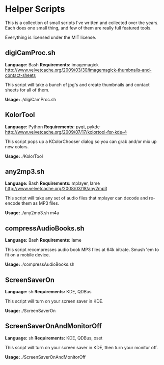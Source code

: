 # Helper Scripts

This is a collection of small scripts I've written and collected over the years.  Each does one small thing, and few of them are really full featured tools.

Everything is licensed under the MIT license.

## digiCamProc.sh

**Language:** Bash
**Requirements:** imagemagick
<http://www.velvetcache.org/2009/03/30/imagemagick-thumbnails-and-contact-sheets>

This script will take a bunch of jpg's and create thumbnails and contact sheets for all of them.

**Usage:** ./digiCamProc.sh

## KolorTool

**Language:** Python
**Requirements:** pyqt, pykde
<http://www.velvetcache.org/2009/07/17/kolortool-for-kde-4>

This script pops up a KColorChooser dialog so you can grab and/or mix up new colors.

**Usage:** ./KolorTool

## any2mp3.sh

**Language:** Bash
**Requirements:** mplayer, lame
<http://www.velvetcache.org/2008/03/18/any2mp3>

This script will take any set of audio files that mplayer can decode and re-encode them as MP3 files.

**Usage:** ./any2mp3.sh m4a

## compressAudioBooks.sh

**Language:** Bash
**Requirements:** lame

This script recompresses audio book MP3 files at 64k bitrate. Smush 'em to fit on a mobile device.

**Usage:** ./compressAudioBooks.sh

## ScreenSaverOn

**Language:** sh
**Requirements:** KDE, QDBus

This script will turn on your screen saver in KDE.

**Usage:** ./ScreenSaverOn

## ScreenSaverOnAndMonitorOff

**Language:** sh
**Requirements:** KDE, QDBus, xset

This script will turn on your screen saver in KDE, then turn your monitor off.

**Usage:** ./ScreenSaverOnAndMonitorOff